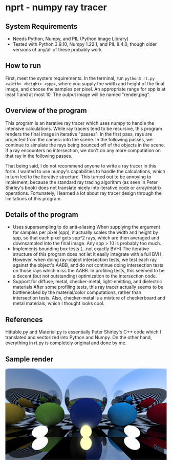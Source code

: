 # nprt - numpy ray tracer

## System Requirements
- Needs Python, Numpy, and PIL (Python Image Library)
- Tested with Python 3.9.10, Numpy 1.22.1, and PIL 8.4.0, though older versions of any/all of these probably work

## How to run
First, meet the system requirements. In the terminal, run `python3 rt.py <width> <height> <spp>`, where you supply the width and height of the final image,
and choose the samples per pixel. An appropriate range for spp is at least 1 and at most 10. The output image will be named "render.png".

## Overview of the program
This program is an iterative ray tracer which uses numpy to handle the intensive calculations. While ray tracers tend to be recursive,
this program renders the final image in iterative "passes". In the first pass, rays are projected from the camera into the scene.
In the following passes, we continue to simulate the rays being bounced off of the objects in the scene. If a ray encounters no intersection, 
we don't do any more computation on that ray in the following passes. 

That being said, I do not recommend anyone to write a ray tracer in this form. I wanted to use numpy's capabilities to handle the calculations, 
which in turn led to the iterative structure. This turned out to be annoying to implement, because the standard ray tracing algorithm 
(as seen in Peter Shirley's book) does not translate nicely into iterative code or array/matrix operations. Fortunately, I learned a lot about
ray tracer design through the limitations of this program.

## Details of the program
- Uses supersampling to do anti-aliasing
When supplying the argument for samples per pixel (spp), it actually scales the width and height by spp, so that each pixel gets
spp^2 rays, which are then averaged and downsampled into the final image. Any spp > 10 is probably too much.
- Implements bounding box tests (...not exactly BVH)
The iterative structure of this program does not let it easily integrate with a full BVH. However, when doing ray-object intersection tests,
we test each ray against the object's AABB, and do not continue doing intersection tests on those rays which miss the AABB. In profiling 
tests, this seemed to be a decent (but not outstanding) optimization to the intersection code.
- Support for diffuse, metal, checker-metal, light-emitting, and dielectric materials
After some profiling tests, this ray tracer actually seems to be bottlenecked by the material/color computations, rather than intersection tests. Also, checker-metal is a mixture of checkerboard and metal materials, which I thought looks cool.

## References
Hittable.py and Material.py is essentially Peter Shirley's C++ code which I translated and vectorized into Python and Numpy. On the other hand, everything in rt.py is completely original and done by me.

## Sample render

![](sample.png)